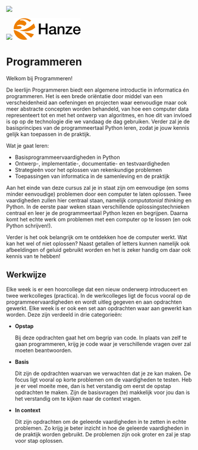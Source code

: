 ![](../images/header.jpg)

![](../images/itan_logo_black_wordmark.png) ![](../images/hanze_logo_black_wordmark.png)

# Programmeren

Welkom bij Programmeren!

De leerlijn Programmeren biedt een algemene introductie in informatica én programmeren. Het is een brede oriëntatie door middel van een verscheidenheid aan oefeningen en projecten waar eenvoudige maar ook meer abstracte concepten worden behandeld, van hoe een computer data representeert tot en met het ontwerp van algoritmes, en hoe dit van invloed is op op de technologie die we vandaag de dag gebruiken. Verder zal je de basisprincipes van de programmeertaal Python leren, zodat je jouw kennis gelijk kan toepassen in de praktijk.

Wat je gaat leren:

-   Basisprogrammeervaardigheden in Python
-   Ontwerp-, implementatie-, documentatie- en testvaardigheden
-   Strategieën voor het oplossen van rekenkundige problemen
-   Toepassingen van informatica in de samenleving en de praktijk

Aan het einde van deze cursus zal je in staat zijn om eenvoudige (en soms minder eenvoudige) problemen door een computer te laten oplossen. Twee vaardigheden zullen hier centraal staan, namelijk *computatonial thinking* en Python. In de eerste paar weken staan verschillende oplossingstechnieken centraal en leer je de programmeertaal Python lezen en begrijpen. Daarna komt het echte werk om problemen met een computer op te lossen (en ook Python schrijven!).

Verder is het ook belangrijk om te ontdekken hoe de computer werkt. Wat kan het wel of niet oplossen? Naast getallen of letters kunnen namelijk ook afbeeldingen of geluid gebruikt worden en het is zeker handig om daar ook kennis van te hebben!

## Werkwijze

Elke week is er een hoorcollege dat een nieuw onderwerp introduceert en twee werkcolleges (practica). In de werkcolleges ligt de focus vooral op de programmeervaardigheden en wordt uitleg gegeven en aan opdrachten gewerkt. Elke week is er ook een set aan opdrachten waar aan gewerkt kan worden. Deze zijn verdeeld in drie categorieën:

-   **Opstap**

    Bij deze opdrachten gaat het om begrip van code. In plaats van zelf te gaan programmeren, krijg je code waar je verschillende vragen over zal moeten beantwoorden.

-   **Basis**

    Dit zijn de opdrachten waarvan we verwachten dat je ze kan maken. De focus ligt vooral op korte problemen om de vaardigheden te testen. Heb je er veel moeite mee, dan is het verstandig om eerst de opstap opdrachten te maken. Zijn de basisvragen (te) makkelijk voor jou dan is het verstandig om te kijken naar de context vragen.

-   **In context**

    Dit zijn opdrachten om de geleerde vaardigheden in te zetten in echte problemen. Zo krijg je beter inzicht in hoe de geleerde vaardigheden in de praktijk worden gebruikt. De problemen zijn ook groter en zal je stap voor stap oplossen.

